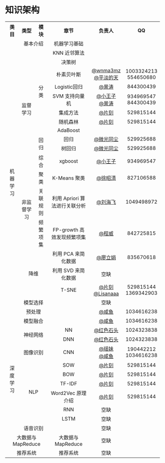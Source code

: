 
# 知识架构

<table>
    <tr align="center">
        <th>类目</th>
        <th>类型</th>
        <th>模块</th>
        <th>章节</th>
        <th>负责人</th>
        <th>QQ</th>
    </tr>
    <tr align="center">
        <td rowspan="21">机器学习</td>
        <td colspan="2">基本介绍</td>
        <td>机器学习基础</td>
        <td></td>
        <td></td>
    </tr>
    <tr align="center">
        <td rowspan="11">监督学习</td>
        <td rowspan="8">分类</td>
        <td>KNN 近邻算法</td>
        <td></td>
        <td></td>
    </tr>
    <tr align="center">
        <td>决策树</td>
        <td></td>
        <td></td>
    </tr>
    <tr align="center">
        <td>朴素贝叶斯</td>
        <td><a href="https://github.com/wnma3mz">@wnma3mz</a><br/><a href="https://github.com/friedhelm739
">@平淡的天</a></td>
        <td>1003324213<br/>554650680</td>
    </tr>
    <tr align="center">
        <td>Logistic回归</td>
        <td><a href="https://github.com/jingwangfei">@景涛</a></td>
        <td>844300439</td>
    </tr>
    <tr align="center">
        <td>SVM 支持向量机</td>
        <td><a href="https://github.com/VPrincekin">@小王子</a><br/><a href="https://github.com/jingwangfei">@景涛</a></td>
        <td>934969547<br/>844300439</td>
    </tr>
    <tr align="center">
        <td>集成方法</td>
        <td><a href="https://github.com/jiangzhonglian">@片刻</a></td>
        <td>529815144</td>
    </tr>
    <tr align="center">
        <td>随机森林</td>
        <td><a href="https://github.com/jiangzhonglian">@片刻</a></td>
        <td>529815144</td>
    </tr>
    <tr align="center">
        <td>AdaBoost</td>
        <td></td>
        <td></td>
    </tr>
    <tr align="center">
        <td rowspan="2">回归</td>
        <td>回归</td>
        <td><a href="https://github.com/DataMonk2017">@微光同尘</a></td>
        <td>529925688</td>
    </tr>
    <tr align="center">
        <td>树回归</td>
        <td><a href="https://github.com/DataMonk2017">@微光同尘</a></td>
        <td>529925688</td>
    </tr>
    <tr align="center">
        <td rowspan="1">综合</td>
        <td>xgboost</td>
        <td><a href="https://github.com/VPrincekin">@小王子</a></td>
        <td>934969547</td>
    </tr>
    <tr align="center">
        <td rowspan="3">非监督学习</td>
        <td rowspan="1">聚类</td>
        <td>K-Means 聚类</td>
        <td><a href="https://github.com/xuzhaoqing">@徐昭清</a></td>
        <td>827106588</td>
    </tr>
    <tr align="center">
        <td rowspan="1">关联规则</td>
        <td>利用 Apriori 算法进行关联分析</td>
        <td><a href="https://github.com/WindZQ">@刘海飞</a></td>
        <td>1049498972</td>
    </tr>
    <tr align="center">
        <td rowspan="1">频繁项集</td>
        <td>FP-growth 高效发现频繁项集</td>
        <td><a href="https://github.com/mikechengwei">@程威</a></td>
        <td>842725815</td>
    </tr>
    <tr align="center">
        <td rowspan="3" colspan="2">降维</td>
        <td>利用 PCA 来简化数据</td>
        <td><a href="https://github.com/lljuan330">@廖立娟</a></td>
        <td>835670618</td>
    </tr>
    <tr align="center">
        <td>利用 SVD 来简化数据</td>
        <td>空缺</td>
        <td></td>
    </tr>
    <tr align="center">
        <td>T-SNE</td>
        <td><a href="https://github.com/jiangzhonglian">@片刻</a><br/><a href="https://github.com/Lisanaaa">@Lisanaaa</a></td>
        <td>529815144<br/>1369342903</td>
    </tr>
    <tr align="center">
        <td rowspan="1" colspan="2">模型选择</td>
        <td></td>
        <td>空缺</td>
        <td></td>
    </tr>
    <tr align="center">
        <td rowspan="1" colspan="2">预处理</td>
        <td></td>
        <td><a href="https://github.com/Watermelon233">@咸鱼</a></td>
        <td>1034616238</td>
    </tr>
    <tr align="center">
        <td rowspan="1" colspan="2">模型融合</td>
        <td></td>
        <td><a href="https://github.com/Watermelon233">@咸鱼</a></td>
        <td>1034616238</td>
    </tr>
    <tr align="center">
        <td rowspan="10">深度学习</td>
        <td rowspan="2" colspan="2">神经网络</td>
        <td>NN</td>
        <td><a href="https://github.com/RedstoneWill">@红色石头</a></td>
        <td>1024323838</td>
    </tr>
    <tr align="center">
        <td>DNN</td>
        <td><a href="https://github.com/RedstoneWill">@红色石头</a></td>
        <td>1024323838</td>
    </tr>
    <tr align="center">
        <td rowspan="1" colspan="2">图像识别</td>
        <td>CNN</td>
        <td><a href="https://github.com/chenyyx">@瑶妹</a><br/><a href="https://github.com/Watermelon233">@咸鱼</a></td>
        <td>190442212<br/>1034616238</td>
    </tr>
    <tr align="center">
        <td rowspan="6" colspan="2">NLP</td>
        <td>SOW</td>
        <td><a href="https://github.com/jiangzhonglian">@片刻</a></td>
        <td>529815144</td>
    </tr>
    <tr align="center">
        <td>BOW</td>
        <td><a href="https://github.com/jiangzhonglian">@片刻</a></td>
        <td>529815144</td>
    </tr>
    <tr align="center">
        <td>TF-IDF</td>
        <td><a href="https://github.com/jiangzhonglian">@片刻</a></td>
        <td>529815144</td>
    </tr>
    <tr align="center">
        <td>Word2Vec 原理介绍</td>
        <td><a href="https://github.com/jiangzhonglian">@片刻</a></td>
        <td>529815144</td>
    </tr>
    <tr align="center">
        <td>RNN</td>
        <td>空缺</td>
        <td></td>
    </tr>
    <tr align="center">
        <td>LSTM</td>
        <td>空缺</td>
        <td></td>
    </tr>
    <tr align="center">
        <td rowspan="1" colspan="2">语音识别</td>
        <td></td>
        <td>空缺</td>
        <td></td>
    </tr>
    <tr align="center">
        <td colspan="3">大数据与MapReduce</td>
        <td>大数据与MapReduce</td>
        <td>空缺</td>
        <td></td>
    </tr>
    <tr align="center">
        <td colspan="3">推荐系统</td>
        <td>推荐系统</td>
        <td>空缺</td>
        <td></td>
    </tr>
</table>

